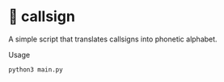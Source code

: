 # 📡 callsign 

A simple script that translates callsigns into phonetic alphabet.

Usage

```bash
python3 main.py
```
